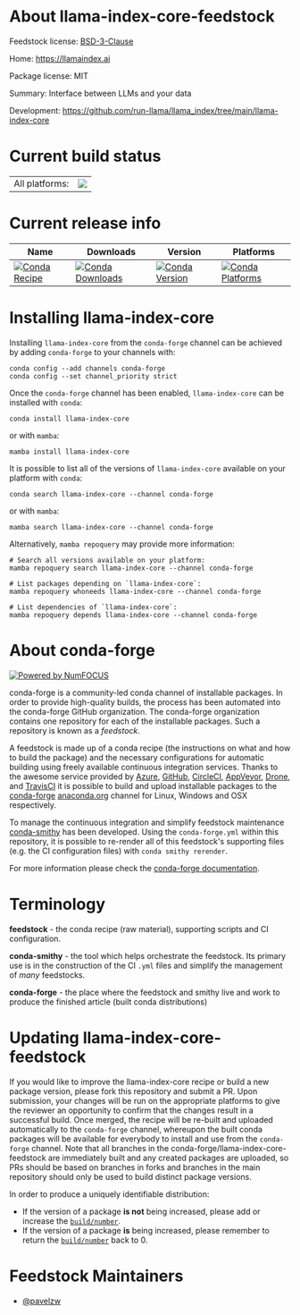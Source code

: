 About llama-index-core-feedstock
================================

Feedstock license: [BSD-3-Clause](https://github.com/conda-forge/llama-index-core-feedstock/blob/main/LICENSE.txt)

Home: https://llamaindex.ai

Package license: MIT

Summary: Interface between LLMs and your data

Development: https://github.com/run-llama/llama_index/tree/main/llama-index-core

Current build status
====================


<table><tr><td>All platforms:</td>
    <td>
      <a href="https://dev.azure.com/conda-forge/feedstock-builds/_build/latest?definitionId=21590&branchName=main">
        <img src="https://dev.azure.com/conda-forge/feedstock-builds/_apis/build/status/llama-index-core-feedstock?branchName=main">
      </a>
    </td>
  </tr>
</table>

Current release info
====================

| Name | Downloads | Version | Platforms |
| --- | --- | --- | --- |
| [![Conda Recipe](https://img.shields.io/badge/recipe-llama--index--core-green.svg)](https://anaconda.org/conda-forge/llama-index-core) | [![Conda Downloads](https://img.shields.io/conda/dn/conda-forge/llama-index-core.svg)](https://anaconda.org/conda-forge/llama-index-core) | [![Conda Version](https://img.shields.io/conda/vn/conda-forge/llama-index-core.svg)](https://anaconda.org/conda-forge/llama-index-core) | [![Conda Platforms](https://img.shields.io/conda/pn/conda-forge/llama-index-core.svg)](https://anaconda.org/conda-forge/llama-index-core) |

Installing llama-index-core
===========================

Installing `llama-index-core` from the `conda-forge` channel can be achieved by adding `conda-forge` to your channels with:

```
conda config --add channels conda-forge
conda config --set channel_priority strict
```

Once the `conda-forge` channel has been enabled, `llama-index-core` can be installed with `conda`:

```
conda install llama-index-core
```

or with `mamba`:

```
mamba install llama-index-core
```

It is possible to list all of the versions of `llama-index-core` available on your platform with `conda`:

```
conda search llama-index-core --channel conda-forge
```

or with `mamba`:

```
mamba search llama-index-core --channel conda-forge
```

Alternatively, `mamba repoquery` may provide more information:

```
# Search all versions available on your platform:
mamba repoquery search llama-index-core --channel conda-forge

# List packages depending on `llama-index-core`:
mamba repoquery whoneeds llama-index-core --channel conda-forge

# List dependencies of `llama-index-core`:
mamba repoquery depends llama-index-core --channel conda-forge
```


About conda-forge
=================

[![Powered by
NumFOCUS](https://img.shields.io/badge/powered%20by-NumFOCUS-orange.svg?style=flat&colorA=E1523D&colorB=007D8A)](https://numfocus.org)

conda-forge is a community-led conda channel of installable packages.
In order to provide high-quality builds, the process has been automated into the
conda-forge GitHub organization. The conda-forge organization contains one repository
for each of the installable packages. Such a repository is known as a *feedstock*.

A feedstock is made up of a conda recipe (the instructions on what and how to build
the package) and the necessary configurations for automatic building using freely
available continuous integration services. Thanks to the awesome service provided by
[Azure](https://azure.microsoft.com/en-us/services/devops/), [GitHub](https://github.com/),
[CircleCI](https://circleci.com/), [AppVeyor](https://www.appveyor.com/),
[Drone](https://cloud.drone.io/welcome), and [TravisCI](https://travis-ci.com/)
it is possible to build and upload installable packages to the
[conda-forge](https://anaconda.org/conda-forge) [anaconda.org](https://anaconda.org/)
channel for Linux, Windows and OSX respectively.

To manage the continuous integration and simplify feedstock maintenance
[conda-smithy](https://github.com/conda-forge/conda-smithy) has been developed.
Using the ``conda-forge.yml`` within this repository, it is possible to re-render all of
this feedstock's supporting files (e.g. the CI configuration files) with ``conda smithy rerender``.

For more information please check the [conda-forge documentation](https://conda-forge.org/docs/).

Terminology
===========

**feedstock** - the conda recipe (raw material), supporting scripts and CI configuration.

**conda-smithy** - the tool which helps orchestrate the feedstock.
                   Its primary use is in the construction of the CI ``.yml`` files
                   and simplify the management of *many* feedstocks.

**conda-forge** - the place where the feedstock and smithy live and work to
                  produce the finished article (built conda distributions)


Updating llama-index-core-feedstock
===================================

If you would like to improve the llama-index-core recipe or build a new
package version, please fork this repository and submit a PR. Upon submission,
your changes will be run on the appropriate platforms to give the reviewer an
opportunity to confirm that the changes result in a successful build. Once
merged, the recipe will be re-built and uploaded automatically to the
`conda-forge` channel, whereupon the built conda packages will be available for
everybody to install and use from the `conda-forge` channel.
Note that all branches in the conda-forge/llama-index-core-feedstock are
immediately built and any created packages are uploaded, so PRs should be based
on branches in forks and branches in the main repository should only be used to
build distinct package versions.

In order to produce a uniquely identifiable distribution:
 * If the version of a package **is not** being increased, please add or increase
   the [``build/number``](https://docs.conda.io/projects/conda-build/en/latest/resources/define-metadata.html#build-number-and-string).
 * If the version of a package **is** being increased, please remember to return
   the [``build/number``](https://docs.conda.io/projects/conda-build/en/latest/resources/define-metadata.html#build-number-and-string)
   back to 0.

Feedstock Maintainers
=====================

* [@pavelzw](https://github.com/pavelzw/)


<!-- dummy commit to enable rerendering -->

